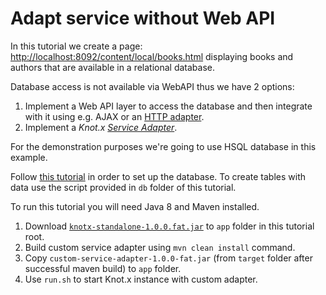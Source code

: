 # Adapt service without Web API

In this tutorial we create a page: [http://localhost:8092/content/local/books.html](http://localhost:8092/content/local/books.html) 
displaying books and authors that are available in a relational database.

Database access is not available via WebAPI thus we have 2 options:

1. Implement a Web API layer to access the database and then integrate with it using e.g. AJAX or an [HTTP adapter](http://knotx.io/blog/hello-rest-service/).
2. Implement a _Knot.x_ [_Service Adapter_](https://github.com/Cognifide/knotx/wiki/ServiceAdapter).

For the demonstration purposes we're going to use HSQL database in this example.

Follow [this tutorial](http://o7planning.org/en/10287/installing-and-configuring-hsqldb-database)
in order to set up the database.
To create tables with data use the script provided in `db` folder of this tutorial.

To run this tutorial you will need Java 8 and Maven installed.

1. Download [`knotx-standalone-1.0.0.fat.jar`](https://oss.sonatype.org/content/groups/public/io/knotx/knotx-standalone/1.0.0/knotx-standalone-1.0.0.fat.jar)
to `app` folder in this tutorial root.
2. Build custom service adapter using `mvn clean install` command.
3. Copy `custom-service-adapter-1.0.0-fat.jar` (from `target` folder after successful maven build) 
to `app` folder.
4. Use `run.sh` to start Knot.x instance with custom adapter.